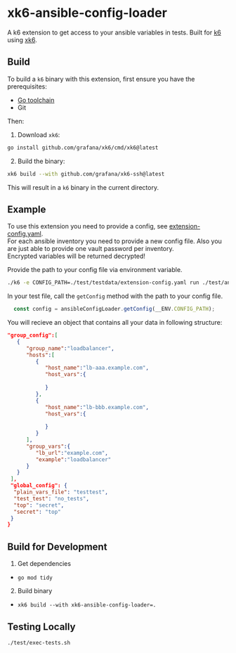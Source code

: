 # xk6-ansible-config-loader

A k6 extension to get access to your ansible variables in tests. Built for [k6](https://github.com/grafana/k6) using [xk6](https://github.com/grafana/xk6).

## Build

To build a `k6` binary with this extension, first ensure you have the prerequisites:

- [Go toolchain](https://go101.org/article/go-toolchain.html)
- Git

Then:

1. Download `xk6`:

  ```bash
  go install github.com/grafana/xk6/cmd/xk6@latest
  ```

2. Build the binary:

  ```bash
  xk6 build --with github.com/grafana/xk6-ssh@latest
  ```

This will result in a `k6` binary in the current directory.

## Example

To use this extension you need to provide a config, see [extension-config.yaml](./test/testdata/extension-config.yaml).  
For each ansible inventory you need to provide a new config file. Also you are just able to provide one vault password per inventory.  
Encrypted variables will be returned decrypted!  

Provide the path to your config file via environment variable.  

```bash
./k6 -e CONFIG_PATH=./test/testdata/extension-config.yaml run ./test/ansible.test.js
```

In your test file, call the `getConfig` method with the path to your config file.  

```typescript
  const config = ansibleConfigLoader.getConfig(__ENV.CONFIG_PATH);
```

You will recieve an object that contains all your data in following structure:  

```json
"group_config":[
   {
      "group_name":"loadbalancer",
      "hosts":[
         {
            "host_name":"lb-aaa.example.com",
            "host_vars":{
               
            }
         },
         {
            "host_name":"lb-bbb.example.com",
            "host_vars":{
               
            }
         }
      ],
      "group_vars":{
         "lb_url":"example.com",
         "example":"loadbalancer"
      }
   } 
 ],
 "global_config": {
  "plain_vars_file": "testtest",
  "test_test": "no_tests",
  "top": "secret",
  "secret": "top"
 }
}

```

## Build for Development

1. Get dependencies
- `go mod tidy`

2. Build binary
- `xk6 build --with xk6-ansible-config-loader=.`

## Testing Locally

`./test/exec-tests.sh`

